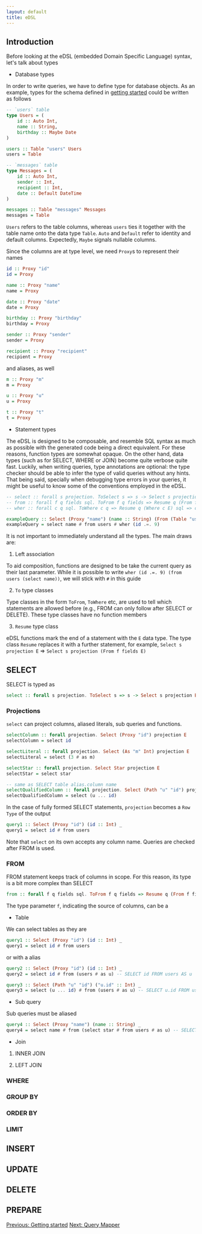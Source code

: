 ```yaml
---
layout: default
title: eDSL
---
```


## Introduction

Before looking at the eDSL (embedded Domain Specific Language) syntax, let's talk about types

* Database types

In order to write queries, we have to define type for database objects. As an example, types for the schema defined in [getting started](/index) could be written as follows

```haskell
-- `users` table
type Users = (
    id :: Auto Int,
    name :: String,
    birthday :: Maybe Date
)

users :: Table "users" Users
users = Table

-- `messages` table
type Messages = (
    id :: Auto Int,
    sender :: Int,
    recipient :: Int,
    date :: Default DateTime
)

messages :: Table "messages" Messages
messages = Table
```

`Users` refers to the table columns, whereas `users` ties it together with the table name onto the data type `Table`. `Auto` and `Default` refer to identity and default columns. Expectedly, `Maybe` signals nullable columns.

Since the columns are at type level, we need `Proxy`s to represent their names

```haskell
id :: Proxy "id"
id = Proxy

name :: Proxy "name"
name = Proxy

date :: Proxy "date"
date = Proxy

birthday :: Proxy "birthday"
birthday = Proxy

sender :: Proxy "sender"
sender = Proxy

recipient :: Proxy "recipient"
recipient = Proxy
```

and aliases, as well

```haskell
m :: Proxy "m"
m = Proxy

u :: Proxy "u"
u = Proxy

t :: Proxy "t"
t = Proxy
```

* Statement types

The eDSL is designed to be composable, and resemble SQL syntax as much as possible with the generated code being a direct equivalent. For these reasons, function types are somewhat opaque. On the other hand, data types (such as for SELECT, WHERE or JOIN) become quite verbose quite fast. Luckily, when writing queries, type annotations are optional: the type checker should be able to infer the type of valid queries without any hints. That being said, specially when debugging type errors in your queries, it might be useful to know some of the conventions employed in the eDSL.

```haskell
-- select :: forall s projection. ToSelect s => s -> Select s projection E
-- from :: forall f q fields sql. ToFrom f q fields => Resume q (From f fields E) sql => f -> q -> sql
-- wher :: forall c q sql. ToWhere c q => Resume q (Where c E) sql => c -> q -> sql

exampleQuery :: Select (Proxy "name") (name :: String) (From (Table "users" Users) Users (Where (Op (Proxy "id") Int) E))
exampleQuery = select name # from users # wher (id .=. 9)
```

It is not important to immediately understand all the types. The main draws are:

1. Left association

To aid composition, functions are designed to be take the current query as their last parameter. While it is possible to write `wher (id .=. 9) (from users (select name))`, we will stick with `#` in this guide

2. `To` type classes

Type classes in the form `ToFrom`, `ToWhere` etc, are used to tell which statements are allowed before (e.g., FROM can only follow after SELECT or DELETE). These type classes have no function members

3. `Resume` type class

eDSL functions mark the end of a statement with the `E` data type.  The type class `Resume` replaces it with a further statement, for example, `Select s projection E` => `Select s projection (From f fields E)`


## SELECT

SELECT is typed as

```haskell
select :: forall s projection. ToSelect s => s -> Select s projection E
```

### Projections

`select` can project columns, aliased literals, sub queries and functions.

```haskell
selectColumn :: forall projection. Select (Proxy "id") projection E
selectColumn = select id

selectLiteral :: forall projection. Select (As "m" Int) projection E
selectLiteral = select (3 # as m)

selectStar :: forall projection. Select Star projection E
selectStar = select star

-- same as SELECT table alias.column name
selectQualifiedColumn :: forall projection. Select (Path "u" "id") projection E
selectQualifiedColumn = select (u ... id)
```

In the case of fully formed SELECT statements, `projection` becomes a `Row Type` of the output

```haskell
query1 :: Select (Proxy "id") (id :: Int) _
query1 = select id # from users
```

Note that `select` on its own accepts any column name. Queries are checked after FROM is used.

### FROM

FROM statement keeps track of columns in scope. For this reason, its type is a bit more complex than SELECT

```haskell
from :: forall f q fields sql. ToFrom f q fields => Resume q (From f fields E) sql => f -> q -> sql
```

The type parameter `f`, indicating the source of columns, can be a

* Table

We can select tables as they are

```haskell
query1 :: Select (Proxy "id") (id :: Int) _
query1 = select id # from users
```

or with a alias

```haskell
query2 :: Select (Proxy "id") (id :: Int) _
query2 = select id # from (users # as u) -- SELECT id FROM users AS u

query3 :: Select (Path "u" "id") ("u.id" :: Int) _
query3 = select (u ... id) # from (users # as u) -- SELECT u.id FROM users AS u
```

* Sub query

Sub queries must be aliased

```haskell
query4 :: Select (Proxy "name") (name :: String) _
query4 = select name # from (select star # from users # as u) -- SELECT name FROM (SELECT * FROM users) AS u
```

* Join

1. INNER JOIN

2. LEFT JOIN

### WHERE

### GROUP BY

### ORDER BY

### LIMIT

## INSERT

## UPDATE

## DELETE

## PREPARE


<a href="/index" class="direction previous">Previous: Getting started</a>
<a href="/mapper" class="direction">Next: Query Mapper</a>
